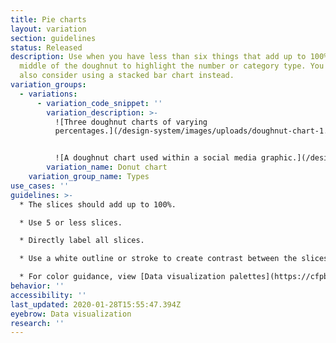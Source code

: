 ```yaml
---
title: Pie charts
layout: variation
section: guidelines
status: Released
description: Use when you have less than six things that add up to 100%. Use the
  middle of the doughnut to highlight the number or category type. You could
  also consider using a stacked bar chart instead.
variation_groups:
  - variations:
      - variation_code_snippet: ''
        variation_description: >-
          ![Three doughnut charts of varying
          percentages.](/design-system/images/uploads/doughnut-chart-1.png)


          ![A doughnut chart used within a social media graphic.](/design-system/images/uploads/doughnut-chart-2.jpg)
        variation_name: Donut chart
    variation_group_name: Types
use_cases: ''
guidelines: >-
  * The slices should add up to 100%.  

  * Use 5 or less slices.

  * Directly label all slices.

  * Use a white outline or stroke to create contrast between the slices.

  * For color guidance, view [Data visualization palettes](https://cfpb.github.io/design-system/foundation/color#data-visualization-palettes) on the Color page.
behavior: ''
accessibility: ''
last_updated: 2020-01-28T15:55:47.394Z
eyebrow: Data visualization
research: ''
---
```

